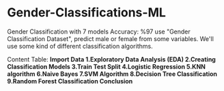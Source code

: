 # Gender-Classifications-ML
Gender Classification with 7 models Accuracy: %97
use "Gender Classification Dataset", predict male or female from some variables. We'll use some kind of different classification algorithms.

Content Table:
**Import Data
1.Exploratory Data Analysis (EDA)
2.Creating Classification Models
3.Train Test Split
4.Logistic Regression
5.KNN algorithm
6.Naive Bayes
7.SVM Algorithm
8.Decision Tree Classification
9.Random Forest Classification
Conclusion**
